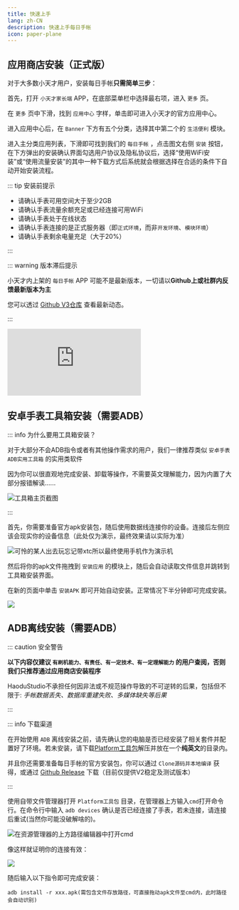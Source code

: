 ```yaml
---
title: 快速上手
lang: zh-CN
description: 快速上手每日手帐
icon: paper-plane
---
```


## 应用商店安装（正式版）

对于大多数小天才用户，安装每日手帐**只需简单三步**：

首先，打开 `小天才家长端` APP，在底部菜单栏中选择最右项，进入 `更多` 页。

在 `更多` 页中下滑，找到 `应用中心` 字样，单击即可进入小天才的官方应用中心。

进入应用中心后，在 `Banner` 下方有五个分类，选择其中第二个的 `生活便利` 模块。

进入主分类应用列表，下滑即可找到我们的 `每日手帐` ，点击图文右侧 `安装` 按钮，在下方弹出的安装确认界面勾选用户协议及隐私协议后，选择“使用WiFi安装”或“使用流量安装”的其中一种下载方式后系统就会根据选择在合适的条件下自动开始安装流程。

::: tip 安装前提示

- 请确认手表可用空间大于至少2GB
- 请确认手表流量余额充足或已经连接可用WiFi
- 请确认手表处于在线状态
- 请确认手表连接的是正式服务器（即`正式环境`，而非`开发环境`、`模块环境`）
- 请确认手表剩余电量充足（大于20%）

:::

::: warning  版本滞后提示

小天才内上架的 `每日手帐` APP 可能不是最新版本，一切请以**Github上或社群内反馈最新版本为主**

您可以透过 [Github V3仓库](https://github.com/HaoduStudio/DailyNotes-V3) 查看最新动态。

:::

<iframe id="dogePlayerFrame" src="https://player.dogecloud.com/web/player.html?vcode=5defbe4ccdf7fd68&userId=2491&autoPlay=false&inFrame=true" allowfullscreen="true" msallowfullscreen="true" webkitallowfullscreen="true" mozallowfullscreen="true" oallowfullscreen="true" allowtransparency="true" scrolling="no" frameborder="0" allow="accelerometer; autoplay; encrypted-media; gyroscope; picture-in-picture; fullscreen" referrerPolicy="unsafe-url"></iframe>

## 安卓手表工具箱安装（需要ADB）

::: info 为什么要用工具箱安装？

对于大部分不会ADB指令或者有其他操作需求的用户，我们一律推荐类似 `安卓手表ADB实用工具箱` 的实用类软件

因为你可以很直观地完成安装、卸载等操作，不需要英文理解能力，因为内置了大部分报错解读......

![工具箱主页截图](https://shanghai.static.nextsay.cn/2024/04/29/662ed7e8f145e.png)

:::

首先，你需要准备官方apk安装包，随后使用数据线连接你的设备。连接后左侧应该会现实你的设备信息（此处仅为演示，最终效果请以实际为准）

![可怜的某人出去玩忘记带xtc所以最终使用手机作为演示机](https://shanghai.static.nextsay.cn/2024/04/29/662ed8f953897.png)

然后将你的apk文件拖拽到 `安装应用` 的模块上，随后会自动读取文件信息并跳转到工具箱安装界面。

在新的页面中单击 `安装APK` 即可开始自动安装。正常情况下半分钟即可完成安装。

![](https://shanghai.static.nextsay.cn/2024/04/29/662ed9ad051aa.png)

## ADB离线安装（需要ADB）

::: caution 安全警告

**以下内容仅建议 `有刷机能力、有责任、有一定技术、有一定理解能力` 的用户查阅，否则我们只推荐通过应用商店安装程序**

HaoduStudio不承担任何因非法或不规范操作导致的不可逆转的后果，包括但不限于: *手帐数据丢失、数据库重建失败、多媒体缺失等后果*

:::

::: info 下载渠道

在开始使用 `ADB` 离线安装之前，请先确认您的电脑是否已经安装了相关套件并配置好了环境。若未安装，请下载[Platform工具包](https://developer.android.com/tools/releases/platform-tools?hl=zh-cn#downloads)解压并放在一个**纯英文**的目录内。

并且你还需要准备每日手帐的官方安装包，你可以通过 `Clone源码并本地编译` 获得，或通过 [Github Release](https://github.com/HaoduStudio/DailyNotes/releases) 下载（目前仅提供V2稳定及测试版本）

:::

使用自带文件管理器打开 `Platform工具包` 目录，在管理器上方输入`cmd`打开命令行。在命令行中输入 `adb devices` 确认是否已经连接了手表，若未连接，请连接后重试(当然你可能没破解啥的)。

![在资源管理器的上方路径编辑器中打开cmd](https://shanghai.static.nextsay.cn/2024/04/29/662e735b0b5c1.png)

像这样就证明你的连接有效：

![](https://shanghai.static.nextsay.cn/2024/04/29/662e74ed56c23.png)

随后输入以下指令即可完成安装：

```
adb install -r xxx.apk(需包含文件存放路径，可直接拖动apk文件至cmd内，此时路径会自动识别)
```